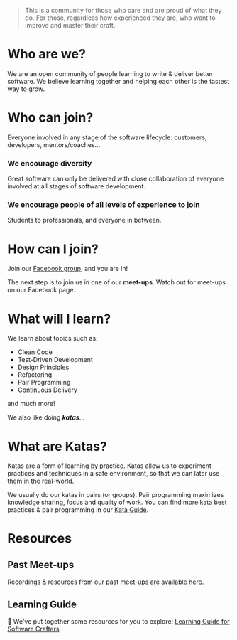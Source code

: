 > This is a community for those who care and are proud of what they do. For those, regardless how experienced they are, who want to improve and master their craft.

# Who are we?
We are an open community of people learning to write & deliver better software. We believe learning together and helping each other is the fastest way to grow.

# Who can join?
Everyone involved in any stage of the software lifecycle: customers, developers, mentors/coaches...

### We encourage diversity
Great software can only be delivered with close collaboration of everyone involved at all stages of software development.

### We encourage people of all levels of experience to join
Students to professionals, and everyone in between.

# How can I join?
Join our [Facebook group](https://www.facebook.com/groups/570463523588860), and you are in!

The next step is to join us in one of our **meet-ups**. Watch out for meet-ups on our Facebook page.

# What will I learn?
We learn about topics such as:

- Clean Code
- Test-Driven Development
- Design Principles
- Refactoring
- Pair Programming
- Continuous Delivery

and much more!

We also like doing ***katas***…

# What are Katas?
Katas are a form of learning by practice. Katas allow us to experiment practices and techniques in a safe environment, so that we can later use them in the real-world.

We usually do our katas in pairs (or groups). Pair programming maximizes knowledge sharing, focus and quality of work. You can find more kata best practices & pair programming in our [Kata Guide](/kata-guide).

# Resources

## Past Meet-ups

Recordings & resources from our past meet-ups are available [here](/past-meetups).

## Learning Guide

:book: We've put together some resources for you to explore: [Learning Guide for Software Crafters](https://github.com/software-crafters-karachi/learning-guide).
